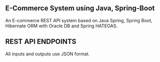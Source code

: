 ## E-Commerce System using Java, Spring-Boot

An E-commerce REST API system based on Java Spring, Spring Boot, Hibernate ORM with Oracle DB and Spring HATEOAS.

## REST API ENDPOINTS
All inputs and outputs use JSON format.
